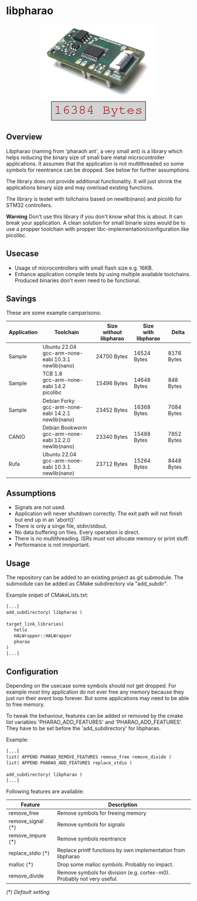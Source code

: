 # libpharao

<p align="center" width="100%" style="vertical-align: middle;">
    <img src="doc/canio_2.jpg">
    <img src="doc/16384.png">
</p>

## Overview

Libpharao (naming from 'pharaoh ant', a very small ant) is a library which helps
reducing the binary size of small bare metal microcontroller applications. It 
assumes that the  application is not multithreaded so some symbols for reentrance 
can be dropped. See below for further assumptions.

The library does not provide additional functionality. It will just shrink the 
applications binary size and may overload existing functions.

The library is testet with tollchains based on newlib(nano) and picolib for 
STM32 controllers.

**Warning**
Don't use this library if you don't know what this is about. It can break your 
application.
A clean solution for small binarie sizes would be to use a propper toolchain with propper
libc-implementation/configuration like picolibc.

## Usecase

* Usage of microcontrollers with small flash size e.g. 16KB.
* Enhance application compile tests by using multiple available toolchains. Produced binaries don't even need to be functional.

## Savings

These are some example camparisons:

| Application | Toolchain      |Size<br>without libpharao | Size<br>with libpharao       | Delta |
| ----------- | -------------- | ------------------------ | ---------------------------- | ----- |
| Sample      | Ubuntu 22.04<br>gcc-arm-none-eabi 10.3.1<br>newlib(nano) | 24700 Bytes | 16524 Bytes | 8176 Bytes |
| Sample      | TCB 1.8<br>gcc-arm-none-eabi 14.2<br>picolibc | 15496 Bytes | 14648 Bytes | 848 Bytes |
| Sample      | Debian Forky<br>gcc-arm-none-eabi 14.2.1<br>newlib(nano) | 23452 Bytes | 16368 Bytes | 7084 Bytes |
| CANIO       | Debian Bookworm<br>gcc-arm-none-eabi 12.2.0<br>newlib(nano) | 23340 Bytes | 15488 Bytes | 7852 Bytes |
| Rufa        | Ubuntu 22.04<br>gcc-arm-none-eabi 10.3.1<br>newlib(nano) | 23712 Bytes | 15264 Bytes | 8448 Bytes |

## Assumptions

* Signals are not used.
* Application will never shutdown correctly. The exit path will not finish but 
end up in an 'abort()'
* There is only a singe file, stdin/stdout.
* No data buffering on files. Every operation is direct.
* There is no multithreading. ISRs must not allocate memory or print stuff.
* Performance is not imnportant.

## Usage

The repository can be added to an existing project as git submodule. The 
submodule can be added as CMake subdirectory via "add_subdir".

Example snipet of CMakeLists.txt:
```
[...]
add_subdirectory( libpharao )

target_link_libraries(
   hello
   HALWrapper::HALWrapper
   pharao
)
[...]
```

## Configuration

Depending on the usecase some symbols should not get dropped. For example most 
tiny application do not ever free any memory because they just run their event 
loop forever. But some applications may need to be able to free memory.

To tweak the behaviour, features can be added or removed by 
the cmake list variables 'PHARAO_ADD_FEATURES' and 'PHARAO_ADD_FEATURES'. They 
have to be set before the 'add_subdirectory' for libpharao.

Example:

```
[...]
list( APPEND PHARAO_REMOVE_FEATURES remove_free remove_divide )
list( APPEND PHARAO_ADD_FEATURES replace_stdio )

add_subdirectory( libpharao )
[...]
```

Following features are available:

| Feature           | Description                                                             |
| ----------------- | ----------------------------------------------------------------------- |
| remove_free       | Remove symbols for freeing memory                                       |
| remove_signal (*) | Remove symbols for signals                                              |
| remove_impure (*) | Remove symbols reentrance                                               |
| replace_stdio (*) | Replace printf functions by own implementation from libpharao           |
| malloc (*)        | Drop some malloc symbols. Probably no impact.                           |
| remove_divide     | Remove symbols for division (e.g. cortex-m0). Probably not very useful. |

*(\*) Default setting*

